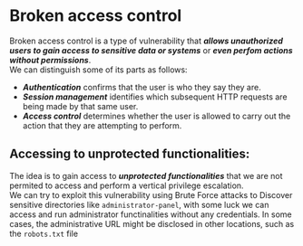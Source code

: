# Broken access control
Broken access control is a type of vulnerability that ***allows unauthorized users to gain access to sensitive data or systems*** or ***even perfom actions without permissions***.<br />
We can distinguish some of its parts as follows:
- ***Authentication*** confirms that the user is who they say they are.
- ***Session management*** identifies which subsequent HTTP requests are being made by that same user.
- ***Access control*** determines whether the user is allowed to carry out the action that they are attempting to perform.

## Accessing to unprotected functionalities:
The idea is to gain access to ***unprotected functionalities*** that we are not permited to access and perform a vertical privilege escalation.<br />
We can try to exploit this vulnerability using Brute Force attacks to Discover sensitive directories like `administrator-panel`, with some luck we can access and run administrator functinalities without any credentials.
In some cases, the administrative URL might be disclosed in other locations, such as the `robots.txt` file
